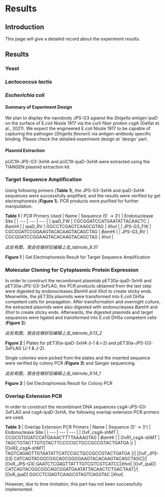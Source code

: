 # Results 

## Introduction

This page will give a detailed record about the experiment results.  

## Results

### Yeast

### *Lactococcus lactis*
### *Escherichia coli*

#### Summary of Experiment Design
We plan to display the nanobody JPS-G3 agianst the *Shigella* antigen ipaD on the surface of E.*coli* Nissle 1917 via the curli fiber protein *csg*A (Gelfat et. al., 2021). We expect the engineered E.*coli* Nissle 1917 to be capable of capturing the pathogen (*Shigella flexneri*) via antigen-antibody specific binding. Please check the detailed experiment design at 'design' part. 

#### Plasmid Extraction
pUC19-JPS-G3-3xHA and pUC19-ipaD-3xHA were extracted using the TIANGEN plasmid extraction kit.

### Target Sequence Amplification
Using following primers (**Table 1**), the JPS-G3-3xHA and ipaD-3xHA sequences were successfully amplified, and the results were verified by gel electrophoresis (**Figure 1**). PCR products were purified for further manipulation.

**Table 1** | PCR Primers Used
| Name | Sequence (5' -> 3') | Endonuclease Site |
| --- | --- | --- |
| ipaD_FW | CGCGGATCCATGAATATTACAACTC | *Bam*HI |
| ipaD_RV | GGCCTCGAGTCAAGCGTAG | *Xho*I |
| JPS-G3_FW | CGCGGATCCGGAAGTACACAAGTACAGCTAG | *Bam*HI |
| JPS-G3_RV | CGCGGATCCGGAAGTACACAAGTACAGCTAG | *Xho*I |

*此处有图，我会在做好后编辑上去_labnote_8.31*

**Figure 1** | Gel Electrophoresis Result for Target Sequence Amplification

### Molecular Cloning for Cytoplasmic Protein Expression
In order to construct the recombinant plasmids pET30a-ipaD-3xHA and pET30a-JPS-G3-3xFLAG, the PCR products obtained from the last step were digested by endonucleases *Bam*HI and *Xho*I to create sticky ends. Meanwhile, the pET30a plasmids were transformed into E.*coli* DH5a competent cells for propagation. After transformation and overnight culture, the extracted plasmids were also digested with endonucleases *Bam*HI and *Xho*I to create sticky ends. Afterwards, the digested plasmids and target sequences were ligated and transformed into E.*coli* DH5a competent cells (**Figure 2**). 

*此处有图，我会在做好后编辑上去_labnote_9.13_2*

**Figure 2** | Plates for pET30a-ipaD-3xHA (i-1 & i-2) and pET30a-JPS-G3-3xFLAG (J-1 & J-2). 

Single colonies were picked from the plates and the inserted sequence were verified by colony PCR (**Figure 3**) and Sanger sequencing. 

*此处有图，我会在做好后编辑上去_labnote_9.14_1*

**Figure 3** | Gel Electrophoresis Result for Colony PCR

### Overlap Extension PCR
In order to construct the recombinant DNA sequences csgA-JPS-G3-3xFLAG and csgA-ipaD-3xHA, the following overlap extension PCR primers are used.

**Table 3** | Overlap Extension PCR Primers
| Name | Sequence (5' -> 3') | Endonuclease Site |
| --- | --- | --- |
| OvF_csgA-shMT	| CCGCGTGGATCCATGAAACTTTTAAAAGTAG | *Bam*HI |
| OvR1_csgA-shMT | TAGCTGTACTTGTGTACTTCCCCGCTGCCGCCGTACTGATGA |/ |
|OvR2_csgA-shMT|	TAGTCAGAGTTGTAATATTCATCCGCTGCCGCCGTACTGATGA	|/|
|OvF_JPS-G3|	CATCAGTACGGCGGCAGCGGGGAAGTACACAAGTACAGCTAGC|/|
|OvR_JPS-G3|	GAATCTCGAGTTATTTGTCGTCGTCATCC|*Xho*I|
|OvF_ipaD|	CATCAGTACGGCGGCAGCGGATGAATATTACAACTCTGACTAAT|/|
|OvR_ipaD|	GGCCTCGAGTCAAGCGTAGTCAGGTAC	|*Xho*I|

However, due to time limitation, this part has not been successfully implemented. 

